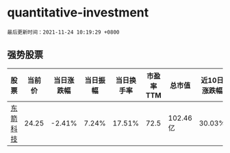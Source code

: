 # quantitative-investment

`最后更新时间：2021-11-24 10:19:29 +0800`

## 强势股票

|股票|当前价|当日涨跌幅|当日振幅|当日换手率|市盈率TTM|总市值|近10日涨跌幅|
|----|----|----|----|----|----|----|----|
|[东箭科技](https://xueqiu.com/S/SZ300978)|24.25|-2.41%|7.24%|17.51%|72.5|102.46亿|30.03%|

